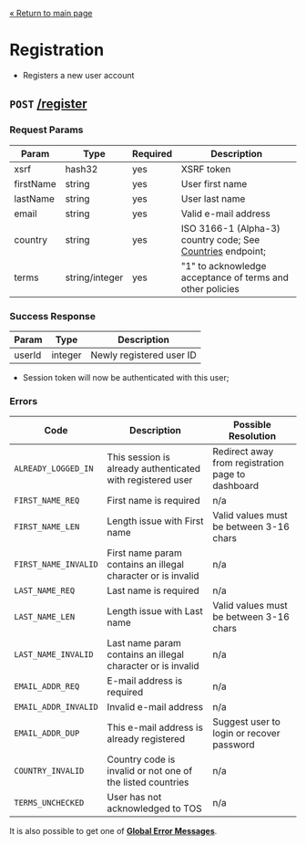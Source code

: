 [&laquo; Return to main page](../README.md)

# Registration

* Registers a new user account

## `POST` [/register]()

### Request Params

Param | Type | Required | Description
--- | --- | --- | ---
xsrf | hash32 | yes | XSRF token
firstName | string | yes | User first name
lastName | string | yes | User last name
email | string | yes | Valid e-mail address
country | string | yes | ISO 3166-1 (Alpha-3) country code; See [Countries](COUNTRIES.md) endpoint;
terms | string/integer | yes | "1" to acknowledge acceptance of terms and other policies

### Success Response

Param | Type |  Description
--- | --- | --- 
userId | integer | Newly registered user ID

* Session token will now be authenticated with this user;

### Errors

Code | Description| Possible Resolution
--- | --- | ---
`ALREADY_LOGGED_IN` | This session is already authenticated with registered user | Redirect away from registration page to dashboard
`FIRST_NAME_REQ` | First name is required | n/a
`FIRST_NAME_LEN` | Length issue with First name | Valid values must be between 3-16 chars
`FIRST_NAME_INVALID` | First name param contains an illegal character or is invalid | n/a
`LAST_NAME_REQ` | Last name is required | n/a
`LAST_NAME_LEN` | Length issue with Last name | Valid values must be between 3-16 chars 
`LAST_NAME_INVALID` | Last name param contains an illegal character or is invalid | n/a
`EMAIL_ADDR_REQ` | E-mail address is required | n/a
`EMAIL_ADDR_INVALID` | Invalid e-mail address | n/a
`EMAIL_ADDR_DUP` | This e-mail address is already registered | Suggest user to login or recover password
`COUNTRY_INVALID` | Country code is invalid or not one of the listed countries | n/a
`TERMS_UNCHECKED` | User has not acknowledged to TOS | n/a

It is also possible to get one of [**Global Error Messages**](../README.md#global-error-messages).